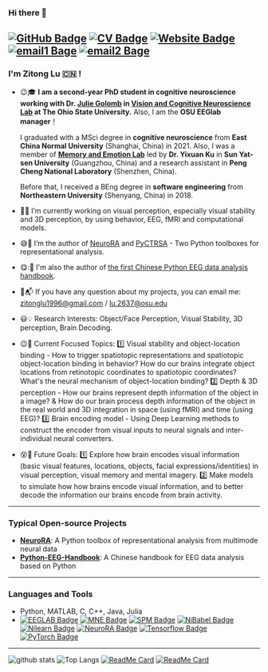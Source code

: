 ### Hi there 👋 

[![GitHub Badge](https://img.shields.io/github/followers/ZitongLu1996?style=for-the-badge)](https://github.com/ZitongLu1996)
[![CV Badge](https://img.shields.io/badge/My-CV-brightgreen?style=for-the-badge)](https://zitonglu1996.github.io/files/CV_ZitongLu.pdf)
[![Website Badge](https://img.shields.io/badge/My-Website-brightgreen?style=for-the-badge)](https://zitonglu1996.github.io)
[![email1 Bage](https://img.shields.io/badge/zitonglu1996@gmail.com-Red?style=for-the-badge)](https://zitonglu1996@gmail.com)
[![email2 Bage](https://img.shields.io/badge/zitonglu@outlook.com-Red?style=for-the-badge)](https://zitonglu@outlook.com)
---
<!--
**ZitongLu1996/ZitongLu1996** is a ✨ _special_ ✨ repository because its `README.md` (this file) appears on your GitHub profile.
-->
### I'm Zitong Lu :cn: !

- :wink::mortar_board: **I am a second-year PhD student in cognitive neuroscience working with Dr. [Julie Golomb](https://u.osu.edu/golomblab/) in [Vision and Cognitive Neuroscience Lab](https://u.osu.edu/golomblab/) at The Ohio State University.** Also, I am the **OSU EEGlab manager**！

     I graduated with a MSci degree in **cognitive neuroscience** from **East China Normal University** (Shanghai, China) in 2021. Also, I was a member of [**Memory and Emotion Lab**](https://sysumelab.com) led by **Dr. Yixuan Ku** in **Sun Yat-sen University** (Guangzhou, China) and a research assistant in **Peng Cheng National Laboratory** (Shenzhen, China).
     
     Before that, I received a BEng degree in **software engineering** from **Northeastern University** (Shenyang, China) in 2018.
- :eyes::key: I’m currently working on visual perception, especially visual stability and 3D perception, by using behavior, EEG, fMRI and computational models.
- :sweat_smile::high_brightness: I’m the author of [NeuroRA](https://zitonglu1996.github.io/NeuroRA/) and [PyCTRSA](https://github.com/ZitongLu1996/PyCTRSA) - Two Python toolboxes for representational analysis.
- :yum:::notebook_with_decorative_cover: I'm also the author of [the first Chinese Python EEG data analysis handbook](https://github.com/ZitongLu1996/Python-EEG-Handbook).
- :e-mail::mailbox_with_mail: If you have any question about my projects, you can email me: [zitonglu1996@gmail.com](zitonglu1996@gmail.com) / [lu.2637@osu.edu](lu.2637@osu.edu)
- :smiley::bulb: Research Interests: Object/Face Perception, Visual Stability, 3D perception, Brain Decoding.
- :wink::ghost: Current Focused Topics: :one: Visual stability and object-location binding - How to trigger spatiotopic representations and spatiotopic object-location binding in behavior? How do our brains integrate object locations from retinotopic coordinates to spatiotopic coordinates? What's the neural mechanism of object-location binding? :two: Depth & 3D perception - How our brains represent depth information of the object in a image? & How do our brain process depth information of the object in the real world and 3D integration in space (using fMRI) and time (using EEG)? :three: Brain encoding model - Using Deep Learning methods to construct the encoder from visual inputs to neural signals and inter-individual neural converters.
- :dizzy_face::telescope: Future Goals: :one: Explore how brain encodes visual information (basic visual features, locations, objects, facial expressions/identities) in visual perception, visual memory and mental imagery. :two: Make models to simulate how how brains encode visual information, and to better decode the information our brains encode from brain activity.
---
### Typical Open-source Projects
- **[NeuroRA](https://github.com/ZitongLu1996/NeuroRA)**: A Python toolbox of representational analysis from multimode neural data
- **[Python-EEG-Handbook](https://github.com/ZitongLu1996/Python-EEG-Handbook)**: A Chinese handbook for EEG data analysis based on Python
---
### Languages and Tools
- Python, MATLAB, C, C++, Java, Julia
- [![EEGLAB Badge](https://img.shields.io/badge/EEGLAB-purple?style=for-the-badge)](https://sccn.ucsd.edu/eeglab/index.php) [![MNE Badge](https://img.shields.io/badge/MNE-purple?style=for-the-badge)](https://mne.tools/stable/index.html) [![SPM Badge](https://img.shields.io/badge/SPM-purple?style=for-the-badge)](https://www.fil.ion.ucl.ac.uk/spm/) [![NiBabel Badge](https://img.shields.io/badge/NiBabel-purple?style=for-the-badge)](https://nipy.org/nibabel) [![Nilearn Badge](https://img.shields.io/badge/Nilearn-purple?style=for-the-badge)](http://nilearn.github.io) [![NeuroRA Badge](https://img.shields.io/badge/NeuroRA-purple?style=for-the-badge)](https://github.com/ZitongLu1996/NeuroRA) [![Tensorflow Badge](https://img.shields.io/badge/Tensorflow-purple?style=for-the-badge)](https://tensorflow.google.cn) [![PyTorch Badge](https://img.shields.io/badge/PyTorch-purple?style=for-the-badge)](https://pytorch.org)

---
![github stats](https://github-readme-stats.vercel.app/api?username=ZitongLu1996&theme=radical&show_icons=true&hide=issues)
![Top Langs](https://github-readme-stats.vercel.app/api/top-langs/?username=ZitongLu1996&hide=javascript,html&theme=radical)
[![ReadMe Card](https://github-readme-stats.vercel.app/api/pin/?username=ZitongLu1996&repo=NeuroRA&theme=dracula)](https://github.com/ZitongLu1996/NeuroRA)
[![ReadMe Card](https://github-readme-stats.vercel.app/api/pin/?username=ZitongLu1996&repo=Python-EEG-Handbook&theme=dracula)](https://github.com/ZitongLu1996/Python-EEG-Handbook)
